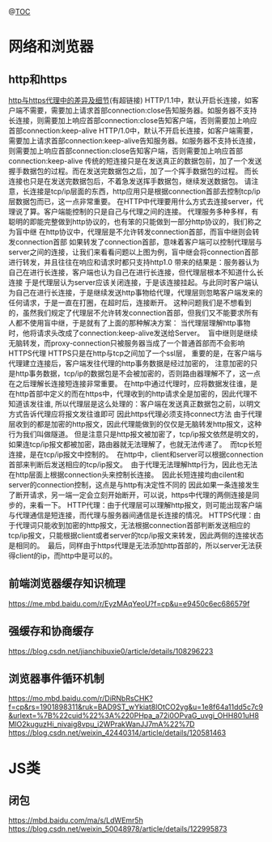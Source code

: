 <!--
 * @Author: mjh
 * @Date: 2022-11-19 16:58:53
 * @LastEditors: mjh
 * @LastEditTime: 2022-11-29 17:43:02
 * @Description: 
-->
@[TOC](目录)

# 网络和浏览器
## http和https
[http与https代理中的差异及细节](https://www.cnblogs.com/selol/p/5446965.html)(有超链接)
HTTP/1.1中，默认开启长连接，如客户端不需要，需要加上请求首部connection:close告知服务器。如服务器不支持长连接，则需要加上响应首部connection:close告知客户端，否则需要加上响应首部connection:keep-alive
HTTP/1.0中，默认不开启长连接，如客户端需要，需要加上请求首部connection:keep-alive告知服务器。如服务器不支持长连接，则需要加上响应首部connection:close告知客户端，否则需要加上响应首部connection:keep-alive
传统的短连接只是在发送真正的数据包前，加了一个发送握手数据包的过程。而在发送完数据包之后，加了一个挥手数据包的过程。
而长连接也只是在发送完数据包后，不着急发送挥手数据包，继续发送数据包。
请注意，长连接是tcp/ip层面的东西，http应用只是根据connection首部去控制tcp/ip层数据包而已，这一点非常重要。
在HTTP中代理要用什么方式去连接server，代理说了算。客户端能控制的只是自己与代理之间的连接。
代理服务多种多样，有聪明的即能完整做到http协议的，也有笨的只能做到一部分http协议的，我们称之为盲中继
在http协议中，代理层是不允许转发connection首部，而盲中继则会转发connection首部
如果转发了connection首部，意味着客户端可以控制代理层与server之间的连接，让我们来看看问题以上图为例，盲中继会将connection首部进行转发，并且往往在响应和请求时都只支持http1.0
带来的结果是：服务器认为自己在进行长连接，客户端也认为自己在进行长连接，但代理层根本不知道什么长连接
于是代理层认为server应该关闭连接，于是该连接挂起。与此同时客户端认为自己在进行长连接，于是继续发送http事物给代理，代理层则忽略客户端发来的任何请求，于是一直在打圈，在超时后，连接断开。
这种问题我们是不想看到的，虽然我们规定了代理层不允许转发connection首部，但我们又不能要求所有人都不使用盲中继，于是就有了上面的那种解决方案：
当代理层理解http事物时，他将请求头改成了connection:keep-alive发送给Server。 
盲中继则是继续无脑转发，而proxy-connection只被服务器当成了一个普通首部而不会影响
HTTPS代理
HTTPS只是在http与tcp之间加了一个ssl层，
重要的是，在客户端与代理建立连接后，客户端发往代理的http事务数据是经过加密的，
注意加密的只是http事务数据，tcp/ip的数据包是不会被加密的，否则路由器理解不了，这一点在之后理解长连接短连接非常重要。
在http中通过代理时，应将数据发往谁，是在http首部中定义的而在https中，代理收到的http请求全是加密的，因此代理不知道该发往谁,
所以代理层是这么处理的：客户端在发送真正数据包之前，以明文方式告诉代理应将报文发往谁即可
因此https代理必须支持connect方法
由于代理层收到的都是加密的http报文，因此代理能做到的仅仅是无脑转发http报文，这种行为我们叫做隧道。
但是注意只是http报文被加密了，tcp/ip报文依然是明文的，如果连tcp/ip报文都被加密，路由器就无法理解了，也就无法传递了。
 而tcp长短连接，是在tcp/ip报文中控制的。
 在http中，client和server可以根据connection首部来判断后发送相应的tcp/ip报文。
 由于代理无法理解http行为，因此也无法在http层面上根据connection头来控制长连接。
 因此长短连接均由cilent和server的connection控制，这点是与http有决定性不同的
因此如果一条连接发生了断开请求，另一端一定会立刻开始断开，可以说，https中代理的两侧连接是同步的，来看一下。
HTTP代理：由于代理层可以理解http报文，则可能出现客户端与代理通信是短连接，而代理与服务器间通信是长连接的情况。
HTTPS代理：由于代理词只能收到加密的http报文，无法根据connection首部判断发送相应的tcp/ip报文，只能根据client或者server的tcp/ip报文来转发，因此两侧的连接状态是相同的。 
最后，同样由于https代理是无法添加http首部的，所以server无法获得client的ip，而http中是可以的。
## 前端浏览器缓存知识梳理
<https://me.mbd.baidu.com/r/EyzMAqYeoU?f=cp&u=e9450c6ec686579f>
## 强缓存和协商缓存
<https://blog.csdn.net/jianchibuxie0/article/details/108296223>
## 浏览器事件循环机制
<https://mo.mbd.baidu.com/r/DiRNbRsCHK?f=cp&rs=1901898311&ruk=BAD9ST_wYkiat8lOtCO2yg&u=1e8f64a11dd5c7c9&urlext=%7B%22cuid%22%3A%220PHpa_a72i0OPvaG_uvgi_OHH801uH8MlO2kuguzHi_nivaig8vpu_i2WPrakWanJJ7mA%22%7D>
<https://blog.csdn.net/weixin_42440314/article/details/120581463>
# JS类
## 闭包
<https://mbd.baidu.com/ma/s/LdWEmr5h>
<https://blog.csdn.net/weixin_50048978/article/details/122995873>
